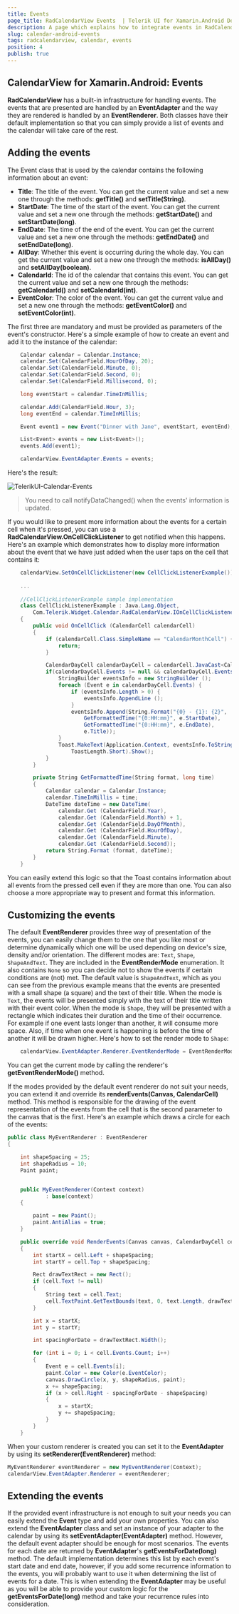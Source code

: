 ```yaml
---
title: Events
page_title: RadCalendarView Events  | Telerik UI for Xamarin.Android Documentation
description: A page which explains how to integrate events in RadCalendarView for Android.
slug: calendar-android-events
tags: radcalendarview, calendar, events
position: 4
publish: true
---
```


## CalendarView for Xamarin.Android: Events

**RadCalendarView** has a built-in infrastructure for handling events. The events that are presented are handled by an **EventAdapter** and the way they are rendered is handled by an **EventRenderer**.
Both classes have their default implementation so that you can simply provide a list of events and the calendar will take care of the rest.

## Adding the events

The Event class that is used by the calendar contains the following information about an event:

* **Title**: The title of the event. You can get the current value and set a new one through the methods: **getTitle()** and **setTitle(String)**.
* **StartDate**: The time of the start of the event. You can get the current value and set a new one through the methods: **getStartDate()** and **setStartDate(long)**.
* **EndDate**: The time of the end of the event. You can get the current value and set a new one through the methods: **getEndDate()** and **setEndDate(long)**.
* **AllDay**: Whether this event is occurring during the whole day. You can get the current value and set a new one through the methods: **isAllDay()** and **setAllDay(boolean)**.
* **CalendarId**: The id of the calendar that contains this event. You can get the current value and set a new one through the methods: **getCalendarId()** and **setCalendarId(int)**.
* **EventColor**: The color of the event. You can get the current value and set a new one through the methods: **getEventColor()** and **setEventColor(int)**.

The first three are mandatory and must be provided as parameters of the event's constructor. Here's a simple example of how to create an event and add it to the instance of the calendar:


```C#
	Calendar calendar = Calendar.Instance;
	calendar.Set(CalendarField.HourOfDay, 20);
	calendar.Set(CalendarField.Minute, 0);
	calendar.Set(CalendarField.Second, 0);
	calendar.Set(CalendarField.Millisecond, 0);

	long eventStart = calendar.TimeInMillis;

	calendar.Add(CalendarField.Hour, 3);
	long eventEnd = calendar.TimeInMillis;

	Event event1 = new Event("Dinner with Jane", eventStart, eventEnd);

	List<Event> events = new List<Event>();
	events.Add(event1);

	calendarView.EventAdapter.Events = events;
```

Here's the result:

![TelerikUI-Calendar-Events](images/calendar-events-1.png "This is an example of RadCalendarView with one event.")

> You need to call notifyDataChanged() when the events' information is updated.

If you would like to present more information about the events for a certain cell when it's pressed, you can use a **RadCalendarView.OnCellClickListener** to get notified when this happens. Here's an example which demonstrates how to display more
information about the event that we have just added when the user taps on the cell that contains it:


```C#
	calendarView.SetOnCellClickListener(new CellClickListenerExample());
	
	...
	
	//CellClickListenerExample sample implementation
	class CellClickListenerExample : Java.Lang.Object, 
		Com.Telerik.Widget.Calendar.RadCalendarView.IOnCellClickListener
	{
		public void OnCellClick (CalendarCell calendarCell)
		{
			if (calendarCell.Class.SimpleName == "CalendarMonthCell") {
				return;
			}

			CalendarDayCell calendarDayCell = calendarCell.JavaCast<CalendarDayCell> ();
			if(calendarDayCell.Events != null && calendarDayCell.Events.Count > 0) {
				StringBuilder eventsInfo = new StringBuilder ();
				foreach (Event e in calendarDayCell.Events) {
					if (eventsInfo.Length > 0) {
						eventsInfo.AppendLine ();
					}
					eventsInfo.Append(String.Format("{0} - {1}: {2}",
						GetFormattedTime("{0:HH:mm}", e.StartDate),
						GetFormattedTime("{0:HH:mm}", e.EndDate),
						e.Title));
				}
				Toast.MakeText(Application.Context, eventsInfo.ToString(), 
					ToastLength.Short).Show();
			}
		}

		private String GetFormattedTime(String format, long time)
		{
			Calendar calendar = Calendar.Instance;
			calendar.TimeInMillis = time;
			DateTime dateTime = new DateTime(
				calendar.Get (CalendarField.Year), 
				calendar.Get (CalendarField.Month) + 1, 
				calendar.Get (CalendarField.DayOfMonth),
				calendar.Get (CalendarField.HourOfDay),
				calendar.Get (CalendarField.Minute),
				calendar.Get (CalendarField.Second));
			return String.Format (format, dateTime);
		}
	}
```

You can easily extend this logic so that the Toast contains information about all events from the pressed cell even if they are more than one. You can also choose a more appropriate way to present and format this information.

## Customizing the events

The default **EventRenderer** provides three way of presentation of the events, you can easily change them to the one that you like most or determine dynamically which one will be used depending on device's size, density and/or orientation.
The different modes are: `Text`, `Shape`, `ShapeAndText`. They are included in the **EventRenderMode** enumeration. It also contains `None` so you can decide not to show the events if certain conditions are (not) met.
The default value is `ShapeAndText`, which as you can see from the previous example means that the events are presented with a small shape (a square) and the text of their title. When the mode is `Text`, the events will be presented
simply with the text of their title written with their event color. When the mode is `Shape`, they will be presented with a rectangle which indicates their duration and the time of their occurrence. For example if one event
lasts longer than another, it will consume more space. Also, if time when one event is happening is before the time of another it will be drawn higher. Here's how to set the render mode to `Shape`:


```C#
	calendarView.EventAdapter.Renderer.EventRenderMode = EventRenderMode.Shape;
```

You can get the current mode by calling the renderer's **getEventRenderMode()** method.

If the modes provided by the default event renderer do not suit your needs, you can extend it and override its **renderEvents(Canvas, CalendarCell)** method. This method is responsible for the drawing of the event representation
of the events from the cell that is the second parameter to the canvas that is the first. Here's an example which draws a circle for each of the events:


```C#
public class MyEventRenderer : EventRenderer
{

    int shapeSpacing = 25;
    int shapeRadius = 10;
    Paint paint;


    public MyEventRenderer(Context context)
            : base(context)
    {

        paint = new Paint();
        paint.AntiAlias = true;
    }

    public override void RenderEvents(Canvas canvas, CalendarDayCell cell)
    {
        int startX = cell.Left + shapeSpacing;
        int startY = cell.Top + shapeSpacing;

        Rect drawTextRect = new Rect();
        if (cell.Text != null)
        {
            String text = cell.Text;
            cell.TextPaint.GetTextBounds(text, 0, text.Length, drawTextRect);
        }

        int x = startX;
        int y = startY;

        int spacingForDate = drawTextRect.Width();

        for (int i = 0; i < cell.Events.Count; i++)
        {
            Event e = cell.Events[i];
            paint.Color = new Color(e.EventColor);
            canvas.DrawCircle(x, y, shapeRadius, paint);
            x += shapeSpacing;
            if (x > cell.Right - spacingForDate - shapeSpacing)
            {
                x = startX;
                y += shapeSpacing;
            }
        }
    }
```

When your custom renderer is created you can set it to the **EventAdapter** by using its **setRenderer(EventRenderer)** method:


```C#
MyEventRenderer eventRenderer = new MyEventRenderer(Context);
calendarView.EventAdapter.Renderer = eventRenderer;
```

## Extending the events

If the provided event infrastructure is not enough to suit your needs you can easily extend the **Event** type and add your own properties.
You can also extend the **EventAdapter** class and set an instance of your adapter to the calendar by using its **setEventAdapter(EventAdapter)** method.
However, the default event adapter should be enough for most scenarios. The events for each date are returned by **EventAdapter**'s **getEventsForDate(long)** method. The default implementation
determines this list by each event's start date and end date, however, if you add some recurrence information to the events, you will probably want to use it when determining the list of events for a date.
This is when extending the **EventAdapter** may be useful as you will be able to provide your custom logic for the **getEventsForDate(long)** method and take your recurrence rules into consideration.
